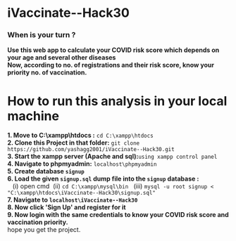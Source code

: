 # iVaccinate--Hack30
<h3>When is your turn ?</h3>
<b>Use this web app to calculate your COVID risk score which depends on your age and several other diseases</b><br>
<b>Now, according to no. of registrations and their risk score, know your priority no. of vaccination.</b>

# How to run this analysis in your local machine
<b>1. Move to C:\xampp\htdocs :</b> `cd C:\xampp\htdocs`<br>
<b>2. Clone this Project in that folder:</b> `git clone https://github.com/yashagg2001/iVaccinate--Hack30.git`<br>
<b>3. Start the xampp server (Apache and sql):</b>`using xampp control panel`<br>
<b>4. Navigate to phpmyadmin:</b>  `localhost\phpmyadmin`<br>
<b>5. Create database `signup`</b><br>
<b>6. Load the given `signup.sql` dump file into the `signup` database :</b><br>
&nbsp;&nbsp;&nbsp;(i) open cmd &nbsp;(ii) `cd C:\xampp\mysql\bin` &nbsp; (iii) `mysql -u root signup < "C:\xampp\htdocs\iVaccinate--Hack30\signup.sql"`<br>
<b>7. Navigate to `localhost\iVaccinate--Hack30`</b><br>
<b>8. Now click 'Sign Up' and register for it</b><br>
<b>9. Now login with the same credentials to know your COVID risk score and vaccination priority.</b><br>
hope you get the project.
